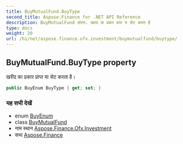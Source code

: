 ```yaml
---
title: BuyMutualFund.BuyType
second_title: Aspose.Finance for .NET API Reference
description: BuyMutualFund संपत्त. खरद क प्रकर प्रप्त य सेट करत है
type: docs
weight: 20
url: /hi/net/aspose.finance.ofx.investment/buymutualfund/buytype/
---
```

## BuyMutualFund.BuyType property

खरीद का प्रकार प्राप्त या सेट करता है।

```csharp
public BuyEnum BuyType { get; set; }
```

### यह सभी देखें

* enum [BuyEnum](../../buyenum/)
* class [BuyMutualFund](../)
* नाम स्थान [Aspose.Finance.Ofx.Investment](../../buymutualfund/)
* सभा [Aspose.Finance](../../../)


